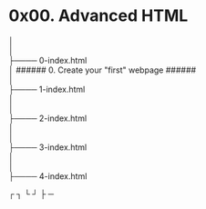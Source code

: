# 0x00. Advanced HTML #
│  
│  
├──── 0-index.html  
│   ###### 0. Create your "first" webpage ######  
│  
├──── 1-index.html  
│  
│  
├──── 2-index.html  
│  
│  
├──── 3-index.html  
│  
│  
├──── 4-index.html  

┌ ┐ └ ┘ ├ ─
